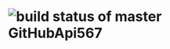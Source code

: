 # ![build status of master](https://travis-ci.com/qiblaqi/GitHubApi567.svg?branch=main) GitHubApi567
